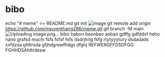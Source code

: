 # bibo
echo "# meme" >> README.md
git init
![image](https://github.com/nguyenthang296/bibo/assets/130072062/69743ffe-19b6-4c62-9fd2-00f5ee0b4c9f)
git remote add origin https://github.com/nguyenthang296/meme.git
git branch -M main
![Uploading image.png…]()
bibo
babon
baonbao
aobao
gdffg
gdfddsf
heho
nano
grsfsd
muchi 
fsfs
fsfsf
fsfs
dsdrjhng
fsfg
rtytyyytury
dsdadads
xxfdzsa
gfdtrsda
gfjhdgrewfhdgs
dfghj
REFWERGFFDSDFGG
FGHHDSAfdtrdesw
